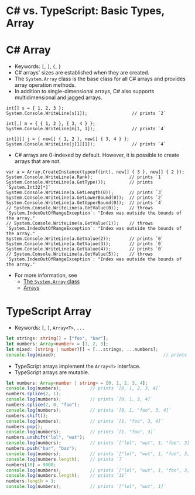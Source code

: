 # C# vs. TypeScript: Basic Types, Array


# C# Array

* Keywords: `[`, `]`, `{`, `}`
* C# arrays' sizes are established when they are created.
* The `System.Array` class is the base class for all C# arrays and
  provides array operation methods.
* In addition to single-dimensional arrays, C# also supports
  multidimensional and jagged arrays.

```CSharp
int[] s = { 1, 2, 3 };
System.Console.WriteLine(s[1]);                 // prints `2`

int[,] m = { { 1, 2 }, { 3, 4 } };
System.Console.WriteLine(m[1, 1]);              // prints `4`

int[][] j = { new[] { 1, 2 }, new[] { 3, 4 } };
System.Console.WriteLine(j[1][1]);              // prints `4`
```

* C# arrays are 0-indexed by default.  However, it is possible to create
  arrays that are not.

```CSharp
var a = Array.CreateInstance(typeof(int), new[] { 3 }, new[] { 2 });
System.Console.WriteLine(a.Rank);              // prints `1`
System.Console.WriteLine(a.GetType());         // prints `System.Int32[*]`
System.Console.WriteLine(a.GetLength(0));      // prints `3`
System.Console.WriteLine(a.GetLowerBound(0));  // prints `2`
System.Console.WriteLine(a.GetUpperBound(0));  // prints `4`
// System.Console.WriteLine(a.GetValue(0));    // throws `System.IndexOutOfRangeException`: "Index was outside the bounds of the array."
// System.Console.WriteLine(a.GetValue(1));    // throws `System.IndexOutOfRangeException`: "Index was outside the bounds of the array."
System.Console.WriteLine(a.GetValue(2));       // prints `0`
System.Console.WriteLine(a.GetValue(3));       // prints `0`
System.Console.WriteLine(a.GetValue(4));       // prints `0`
// System.Console.WriteLine(a.GetValue(5));    // throws `System.IndexOutOfRangeException`: "Index was outside the bounds of the array."
```

* For more information, see
  * [The `System.Array` class](https://docs.microsoft.com/en-us/dotnet/api/system.array?view=netcore-2.1)
  * [Arrays](https://docs.microsoft.com/en-us/dotnet/csharp/programming-guide/arrays/)


# TypeScript Array

* Keywords: `[`, `]`, `Array<T>`, `...`

```TypeScript
let strings: string[] = ["foo", "bar"];
let numbers: Array<number> = [1, 2, 3];
let mixed: (string | number)[] = [...strings, ...numbers];
console.log(mixed);                                         // prints `["foo", "bar", 1, 2, 3]`
```

* TypeScript arrays implement the `Array<T>` interface.
* TypeScript arrays are mutable.

```TypeScript
let numbers: Array<number | string> = [0, 1, 2, 3, 4];
console.log(numbers);           // prints `[0, 1, 2, 3, 4]`
numbers.splice(2, 1);
console.log(numbers);           // prints `[0, 1, 3, 4]`
numbers.splice(2, 0, "foo");
console.log(numbers);           // prints `[0, 1, "foo", 3, 4]`
numbers.shift();
console.log(numbers);           // prints `[1, "foo", 3, 4]`
numbers.pop();
console.log(numbers);           // prints `[1, "foo", 3]`
numbers.unshift("lol", "wut");
console.log(numbers);           // prints `["lol", "wut", 1, "foo", 3]`
numbers.push("bar", "baz");
console.log(numbers);           // prints `["lol", "wut", 1, "foo", 3, "bar", "baz"]`
console.log(numbers.length);    // prints `7`
numbers[10] = 9000;
console.log(numbers);           // prints `["lol", "wut", 1, "foo", 3, "bar", "baz", …, 9000]`
console.log(numbers.length);    // prints `11`
numbers.length = 3;
console.log(numbers);           // prints `["lol", "wut", 1]`
```
